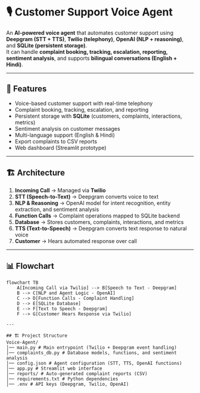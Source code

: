 # 🎙️ Customer Support Voice Agent

An **AI-powered voice agent** that automates customer support using **Deepgram (STT + TTS)**, **Twilio (telephony)**, **OpenAI (NLP + reasoning)**, and **SQLite (persistent storage)**.  
It can handle **complaint booking, tracking, escalation, reporting, sentiment analysis**, and supports **bilingual conversations (English + Hindi)**.

---

## 🚀 Features
- Voice-based customer support with real-time telephony  
- Complaint booking, tracking, escalation, and reporting  
- Persistent storage with **SQLite** (customers, complaints, interactions, metrics)  
- Sentiment analysis on customer messages  
- Multi-language support (English & Hindi)  
- Export complaints to CSV reports  
- Web dashboard (Streamlit prototype)  

---

## 🏗️ Architecture

1. **Incoming Call** → Managed via **Twilio**  
2. **STT (Speech-to-Text)** → Deepgram converts voice to text  
3. **NLP & Reasoning** → OpenAI model for intent recognition, entity extraction, and sentiment analysis  
4. **Function Calls** → Complaint operations mapped to SQLite backend  
5. **Database** → Stores customers, complaints, interactions, and metrics  
6. **TTS (Text-to-Speech)** → Deepgram converts text response to natural voice  
7. **Customer** → Hears automated response over call  

---

## 📊 Flowchart

```mermaid
flowchart TB
    A[Incoming Call via Twilio] --> B[Speech to Text - Deepgram]
    B --> C[NLP and Agent Logic - OpenAI]
    C --> D[Function Calls - Complaint Handling]
    D --> E[SQLite Database]
    E --> F[Text to Speech - Deepgram]
    F --> G[Customer Hears Response via Twilio]

---

## 🏗️ Project Structure
Voice-Agent/
│── main.py # Main entrypoint (Twilio + Deepgram event handling)
│── complaints_db.py # Database models, functions, and sentiment analysis
│── config.json # Agent configuration (STT, TTS, OpenAI functions)
│── app.py # Streamlit web interface
│── reports/ # Auto-generated complaint reports (CSV)
│── requirements.txt # Python dependencies
│── .env # API keys (Deepgram, Twilio, OpenAI)












